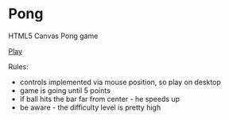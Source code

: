 # Pong
HTML5 Canvas Pong game

[Play](https://alexilins.github.io/pong)

Rules:
* controls implemented via mouse position, so play on desktop
* game is going until 5 points
* if ball hits the bar far from center - he speeds up
* be aware - the difficulty level is pretty high